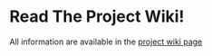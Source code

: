 # Read The Project Wiki!

All information are available in the [project wiki page](https://github.com/jeffqchen/PS2EasyHDD/wiki)
